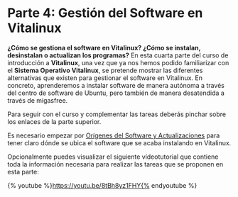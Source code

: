 # Parte 4: Gestión del Software en Vitalinux

**¿Cómo se gestiona el software en Vitalinux? ¿Cómo se instalan, desinstalan o actualizan los programas?**  En esta cuarta parte del curso de introducción a **Vitalinux**, una vez que ya nos hemos podido familiarizar con el **Sistema Operativo Vitalinux**, se pretende mostrar las diferentes alternativas que existen para gestionar el software en Vitalinux.  En concreto, aprenderemos a instalar software de manera autónoma a través del centro de software de Ubuntu, pero también de manera desatendida a través de migasfree.

Para seguir con el curso y complementar las tareas deberás pinchar sobre los enlaces de la parte superior.  

Es necesario empezar por [Orígenes del Software y Actualizaciones](origenes_del_software_y_actualizaciones.md) para tener claro dónde se ubica el software que se acaba instalando en Vitalinux.

Opcionalmente puedes visualizar el siguiente vídeotutorial que contiene toda la información necesaria para realizar las tareas que se proponen en esta parte:

{% youtube %}https://youtu.be/8tBh8yz1FHY{% endyoutube %}

